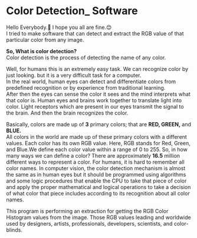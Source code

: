 # Color Detection_ Software  
Hello Everybody.👋 I hope you all are fine.😊  
I tried to make software that can detect and extract the RGB value of that particular color from any image.  
  
**So, What is color detection?**  
Color detection is the process of detecting the name of any color.   
  
Well, for humans this is an extremely easy task. We can recognize color by just looking. but it is a very difficult task for a computer.   
In the real world, human eyes can detect and differentiate colors from predefined recognition or by experience from traditional learning.  
After then the eyes can sense the color it sees and the mind interprets what that color is. Human eyes and brains work together to translate light into color. Light receptors which are present in our eyes transmit the signal to the brain. And then the brain recognizes the color.  
  
Basically, colors are made up of **3** primary colors; that are **RED, GREEN,** and **BLUE.**  
All colors in the world are made up of these primary colors with a different values. Each color has its own RGB value. Here, RGB stands for Red, Green, and Blue.We define each color value within a range of 0 to 255. So, in how many ways we can define a color? There are approximately **16.5** million different ways to represent a color. For humans, it is hard to remember all color names.
In computer vision, the color detection mechanism is almost the same as in human eyes but it should be programmed using algorithms and some logic procedures that enable the CPU to take that piece of color and apply the proper mathematical and logical operations to take a decision of what color that piece includes according to its recognition about all color names.  
  
This program is performing an extraction for getting the RGB Color Histogram values from the image. Those RGB values leading and worldwide used by designers, artists, professionals, developers, scientists, and color-blinds.
